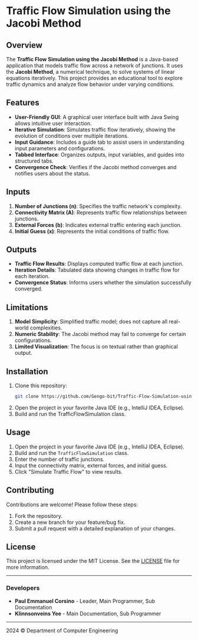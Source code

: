 # Traffic Flow Simulation using the Jacobi Method

## Overview
The **Traffic Flow Simulation using the Jacobi Method** is a Java-based application that models traffic flow across a network of junctions. It uses the **Jacobi Method**, a numerical technique, to solve systems of linear equations iteratively. This project provides an educational tool to explore traffic dynamics and analyze flow behavior under varying conditions.

## Features
- **User-Friendly GUI**: A graphical user interface built with Java Swing allows intuitive user interaction.
- **Iterative Simulation**: Simulates traffic flow iteratively, showing the evolution of conditions over multiple iterations.
- **Input Guidance**: Includes a guide tab to assist users in understanding input parameters and configurations.
- **Tabbed Interface**: Organizes outputs, input variables, and guides into structured tabs.
- **Convergence Check**: Verifies if the Jacobi method converges and notifies users about the status.

## Inputs
1. **Number of Junctions (n)**: Specifies the traffic network's complexity.
2. **Connectivity Matrix (A)**: Represents traffic flow relationships between junctions.
3. **External Forces (b)**: Indicates external traffic entering each junction.
4. **Initial Guess (x)**: Represents the initial conditions of traffic flow.

## Outputs
- **Traffic Flow Results**: Displays computed traffic flow at each junction.
- **Iteration Details**: Tabulated data showing changes in traffic flow for each iteration.
- **Convergence Status**: Informs users whether the simulation successfully converged.

## Limitations
1. **Model Simplicity**: Simplified traffic model; does not capture all real-world complexities.
2. **Numeric Stability**: The Jacobi method may fail to converge for certain configurations.
3. **Limited Visualization**: The focus is on textual rather than graphical output.

## Installation
1. Clone this repository:
   ```bash
   git clone https://github.com/Gengo-bit/Traffic-Flow-Simulation-using-the-Jacobi-Method.git
   ```
2. Open the project in your favorite Java IDE (e.g., IntelliJ IDEA, Eclipse).
3. Build and run the TrafficFlowSimulation class.

## Usage
1. Open the project in your favorite Java IDE (e.g., IntelliJ IDEA, Eclipse).
2. Build and run the `TrafficFlowSimulation` class.
3. Enter the number of traffic junctions.
4. Input the connectivity matrix, external forces, and initial guess.
5. Click "Simulate Traffic Flow" to view results.

## Contributing
Contributions are welcome! Please follow these steps:
1. Fork the repository.
2. Create a new branch for your feature/bug fix.
3. Submit a pull request with a detailed explanation of your changes.

## License
This project is licensed under the MIT License. See the [LICENSE](LICENSE) file for more information.

---

### Developers
- **Paul Emmanuel Corsino** - Leader, Main Programmer, Sub Documentation
- **Klinnsonveins Yee** - Main Documentation, Sub Programmer

---
2024 © Department of Computer Engineering

